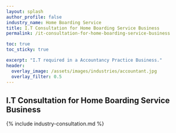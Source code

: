 ```yaml
---
layout: splash 
author_profile: false 
industry_name: Home Boarding Service
title: I.T Consultation for Home Boarding Service Business
permalink: /it-consultation-for-home-boarding-service-business

toc: true
toc_sticky: true

excerpt: "I.T required in a Accountancy Practice Business."
header:
  overlay_image: /assets/images/industries/accountant.jpg
  overlay_filter: 0.5 
---
```


## I.T Consultation for Home Boarding Service Business

{% include industry-consultation.md %}
